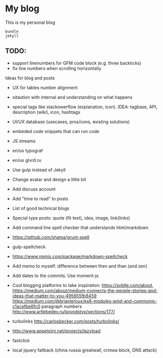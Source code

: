 # My blog

This is my personal blog

```
bundle
jekyll
```

## TODO:

 - support linenumbers for GFM code block (e.g. three backticks)
 - fix line numbers when scrolling horizontally

Ideas for blog and posts

 - UX for tables number alignment
 - sitaution with internal and understanding on what happens
 - special tags like stackowerflow (explanation, icon). IDEA: tagbase, API, description (wiki), icon, hashtags
 - UI/UX database (usecases, pros/cons, existing solutions)
 - embeded code snippets that can run code
 - JS streams
 - en/us typograf
 - en/us glvrd.ru

 - Use gulp instead of Jekyll
 - Change avatar and design a little bit
 - Add discuss account
 - Add "time to read" to posts
 - List of good technical blogs
 - Special type posts: quote (fit text), idea, image, link(links)
 - Add command line spell checker that understands html/markdown
  - https://github.com/shama/grunt-spell
  - gulp-spellcheck
  - https://www.npmjs.com/package/markdown-spellcheck
 - Add memo to myself: difference between then and than (and zen)
 - Add dates to the commits. Use moment-js
 - Cool blogging platforms to take inspiration: https://svbtle.com/about, https://medium.com/about/medium-connects-the-people-stories-and-ideas-that-matter-to-you-495655fb8459
 https://medium.com/@brianleroux/es6-modules-amd-and-commonjs-c1acefbe6fc0
 paragraph numbers http://www.artlebedev.ru/kovodstvo/sections/177/

 - turbolinks http://carlosbecker.com/posts/turbolinks/
 - http://www.appelsiini.net/projects/lazyload
 - fastclick
 - local jquery fallback (china russia greatwall, crimea block, DNS attack)
